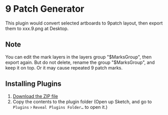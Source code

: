 # 9 Patch Generator

This plugin would convert selected artboards to 9patch layout, then export them to xxx.9.png at Desktop.

## Note

You can edit the mark layers in the layers group "$MarksGroup", then export again. But do not delete, rename the group "$MarksGroup", and keep it on top. Or it may cause repeated 9 patch marks.

## Installing Plugins
1. [Download the ZIP file](https://github.com/maundytime/sketch-9patch/archive/master.zip)
2. Copy the contents to the plugin folder (Open up Sketch, and go to `Plugins` › `Reveal Plugins Folder…` to open it.)